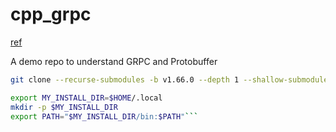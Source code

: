 # cpp_grpc

[ref](https://grpc.io/docs/languages/cpp/quickstart/)


A demo repo to understand GRPC and Protobuffer

```sh
git clone --recurse-submodules -b v1.66.0 --depth 1 --shallow-submodules https://github.com/grpc/grpc
```

```sh
export MY_INSTALL_DIR=$HOME/.local
mkdir -p $MY_INSTALL_DIR
export PATH="$MY_INSTALL_DIR/bin:$PATH"```
